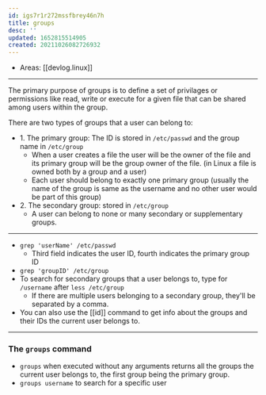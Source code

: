 ```yaml
---
id: igs7r1r272mssfbrey46n7h
title: groups
desc: ''
updated: 1652815514905
created: 20211026082726932
---
```


- Areas: [[devlog.linux]]

---

The primary purpose of groups is to define a set of privilages or permissions like read, write or execute for a given file that can be shared among users within the group.

There are two types of groups that a user can belong to:

- 1\. The primary group: The ID is stored in `/etc/passwd` and the group name in `/etc/group`
  - When a user creates a file the user will be the owner of the file and its primary group will be the group owner of the file. (in Linux a file is owned both by a group and a user)
  - Each user should belong to exactly one primary group (usually the name of the group is same as the username and no other user would be part of this group)
- 2\. The secondary group: stored in `/etc/group`
  - A user can belong to none or many secondary or supplementary groups.

---

- `grep 'userName' /etc/passwd`
  - Third field indicates the user ID, fourth indicates the primary group ID
- `grep 'groupID' /etc/group`
- To search for secondary groups that a user belongs to, type for `/username` after `less /etc/group`
  - If there are multiple users belonging to a secondary group, they'll be separated by a comma.
- You can also use the [[id]] command to get info about the groups and their IDs the current user belongs to.

---

### The `groups` command

- `groups` when executed without any arguments returns all the groups the current user belongs to, the first group being the primary group.
- `groups username` to search for a specific user
